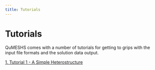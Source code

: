 ```yaml
---
title: Tutorials
---
```


# Tutorials

QuMESHS comes with a number of tutorials for getting to grips with the input file formats and the solution data output.

[1. Tutorial 1 - A Simple Heterostructure](/download/tutorials/01_1DHeterostructure/)
